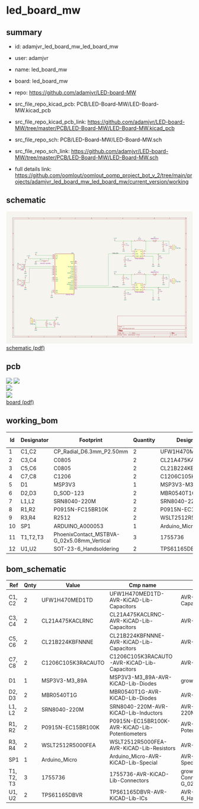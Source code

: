 # led_board_mw
 
## summary 
* id: adamjvr_led_board_mw_led_board_mw
* user: adamjvr
* name: led_board_mw
* board: led_board_mw
* repo: https://github.com/adamjvr/LED-board-MW
* src_file_repo_kicad_pcb: PCB/LED-Board-MW/LED-Board-MW.kicad_pcb
* src_file_repo_kicad_pcb_link: https://github.com/adamjvr/LED-board-MW/tree/master/PCB/LED-Board-MW/LED-Board-MW.kicad_pcb


* src_file_repo_sch: PCB/LED-Board-MW/LED-Board-MW.sch
* src_file_repo_sch_link: https://github.com/adamjvr/LED-board-MW/tree/master/PCB/LED-Board-MW/LED-Board-MW.sch
* full details link: https://github.com/oomlout/oomlout_oomp_project_bot_v_2/tree/main/projects/adamjvr_led_board_mw_led_board_mw/current_version/working  

## schematic  
![](working_schematic_600.png)  
[schematic (pdf)](working_schematic.pdf) 






















## pcb  
![](working_3d_600.png) 
![](working_3d_front_600.png)  
![](working_3d_back_600.png)  
![](working_600.png)  
[board (pdf)](working.pdf)  

## working_bom
| Id | Designator | Footprint | Quantity | Designation | Supplier and ref |  | None | 
| --- | --- | --- | --- | --- | --- | --- | --- | 
| 1 | C1,C2 | CP_Radial_D6.3mm_P2.50mm | 2 | UFW1H470MED1TD |  |  | [''] | 
| 2 | C3,C4 | C0805 | 2 | CL21A475KACLRNC |  |  | [''] | 
| 3 | C5,C6 | C0805 | 2 | CL21B224KBFNNNE |  |  | [''] | 
| 4 | C7,C8 | C1206 | 2 | C1206C105K3RACAUTO |  |  | [''] | 
| 5 | D1 | MSP3V3 | 1 | MSP3V3-M3_89A |  |  | [''] | 
| 6 | D2,D3 | D_SOD-123 | 2 | MBR0540T1G |  |  | [''] | 
| 7 | L1,L2 | SRN8040-220M | 2 | SRN8040-220M |  |  | [''] | 
| 8 | R1,R2 | P0915N-FC15BR10K | 2 | P0915N-EC15BR100K |  |  | [''] | 
| 9 | R3,R4 | R2512 | 2 | WSLT2512R5000FEA |  |  | [''] | 
| 10 | SP1 | ARDUINO_A000053 | 1 | Arduino_Micro |  |  | [''] | 
| 11 | T1,T2,T3 | PhoenixContact_MSTBVA-G_02x5.08mm_Vertical | 3 | 1755736 |  |  | [''] | 
| 12 | U1,U2 | SOT-23-6_Handsoldering | 2 | TPS61165DBVR |  |  | [''] | 


## bom_schematic
| Ref | Qnty | Value | Cmp name | Footprint | Description | Vendor | DNP | 
| --- | --- | --- | --- | --- | --- | --- | --- | 
| C1, C2 | 2 | UFW1H470MED1TD | UFW1H470MED1TD-AVR-KiCAD-Lib-Capacitors | AVR-KiCAD-Lib-Capacitors:CP_Radial_D6.3mm_P2.50mm |  | Digikey |  | 
| C3, C4 | 2 | CL21A475KACLRNC | CL21A475KACLRNC-AVR-KiCAD-Lib-Capacitors | AVR-KiCAD-Lib-Capacitors:C0805 |  | Digikey |  | 
| C5, C6 | 2 | CL21B224KBFNNNE | CL21B224KBFNNNE-AVR-KiCAD-Lib-Capacitors | AVR-KiCAD-Lib-Capacitors:C0805 |  | Digikey |  | 
| C7, C8 | 2 | C1206C105K3RACAUTO | C1206C105K3RACAUTO-AVR-KiCAD-Lib-Capacitors | AVR-KiCAD-Lib-Capacitors:C1206 |  | Digikey |  | 
| D1 | 1 | MSP3V3-M3_89A | MSP3V3-M3_89A-AVR-KiCAD-Lib-Diodes | growbox-KiCAD-Diodes:MSP3V3 |  | Digikey |  | 
| D2, D3 | 2 | MBR0540T1G | MBR0540T1G-AVR-KiCAD-Lib-Diodes | AVR-KiCAD-Lib-Diodes:D_SOD-123 |  | Digikey |  | 
| L1, L2 | 2 | SRN8040-220M | SRN8040-220M-AVR-KiCAD-Lib-Inductors | AVR-KiCAD-Lib-Inductors:SRN8040-220M |  | Digikey |  | 
| R1, R2 | 2 | P0915N-EC15BR100K | P0915N-EC15BR100K-AVR-KiCAD-Lib-Potentiometers | AVR-KiCAD-Lib-Potentiometers:P0915N-FC15BR10K |  | Digikey |  | 
| R3, R4 | 2 | WSLT2512R5000FEA | WSLT2512R5000FEA-AVR-KiCAD-Lib-Resistors | AVR-KiCAD-Lib-Resistors:R2512 |  | Digikey |  | 
| SP1 | 1 | Arduino_Micro | Arduino_Micro-AVR-KiCAD-Lib-Special | AVR-KiCAD-Lib-Special:ARDUINO_A000053 |  | Digikey |  | 
| T1, T2, T3 | 3 | 1755736 | 1755736-AVR-KiCAD-Lib-Connectors | growbox-KiCAD-Connectors:PhoenixContact_MSTBVA-G_02x5.08mm_Vertical |  | Digikey |  | 
| U1, U2 | 2 | TPS61165DBVR | TPS61165DBVR-AVR-KiCAD-Lib-ICs | AVR-KiCAD-Lib-ICs:SOT-23-6_Handsoldering |  | Digikey |  | 



